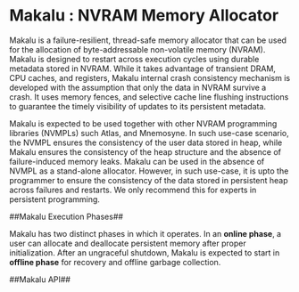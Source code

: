 # Makalu : NVRAM Memory Allocator

Makalu is a failure-resilient, thread-safe memory allocator
that can be used for the allocation of byte-addressable 
non-volatile memory (NVRAM). Makalu is designed to restart 
across execution cycles using durable metadata 
stored in NVRAM. While it takes advantage of 
transient DRAM, CPU caches, and registers, 
Makalu internal crash consistency mechanism is developed 
with the assumption that only the data in NVRAM survive a 
crash. It uses memory fences, and selective cache 
line flushing instructions to guarantee the 
timely visibility of updates to its persistent metadata.

Makalu is expected to be used together with other NVRAM
programming libraries (NVMPLs) such Atlas, and Mnemosyne. In such
use-case scenario, the NVMPL ensures the consistency of the
user data stored in heap, while Makalu ensures the consistency
of the heap structure and the absence of failure-induced memory
leaks. Makalu can be used in the absence of NVMPL as a stand-alone
allocator. However, in such use-case, it is upto the programmer to
ensure the consistency of the data stored in persistent heap
across failures and restarts. We only recommend this for experts
in persistent programming.

##Makalu Execution Phases##

Makalu has two distinct phases in which it operates. In an **online phase**,
a user can allocate and deallocate 
persistent memory after proper initialization. After an ungraceful shutdown, 
Makalu is expected to start in **offline phase** for recovery and offline 
garbage collection.


##Makalu API##



